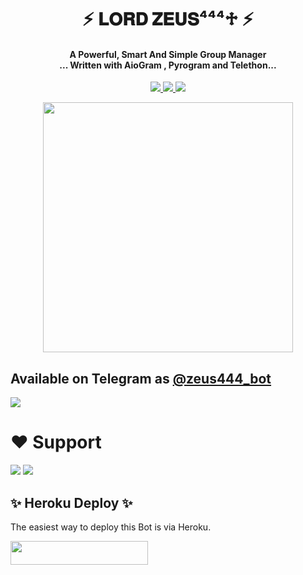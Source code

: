 <h1 align="center"><b> ⚡ 𝐋𝐎𝐑𝐃 𝐙𝐄𝐔𝐒⁴⁴⁴♱ ⚡ </b></h1>

<h4 align="center">A Powerful, Smart And Simple Group Manager <br> ... Written with AioGram , Pyrogram and Telethon...</h4>
<p align='center'>
  <a href="https://www.python.org/" alt="made-with-python"> <img src="https://img.shields.io/badge/Made%20with-Python-1f425f.svg?style=flat-square&logo=python&color=blue" /> </a>
  <a href="https://github.com/heyaaman/PhoenixCollosus/graphs/commit-activity" alt="Maintenance"> <img src="https://img.shields.io/badge/Maintained%3F-yes-green.svg?style=flat-square" /> </a>
  <a href="https://t.me/bitchlasagnya" alt="Owner"> <img src="https://img.shields.io/badge/Owner%20-red.svg?style=flat-square" /> </a>
</p>

<p align="center"><a href="https://zeus444_bot"><img src="(https://telegra.ph/file/170c731bd4b32eb136003.jpg)" width="400"></a></p>

## Available on Telegram as [@zeus444_bot](https://t.me/zeus444_bot)

<img src="https://telegra.ph/file/170c731bd4b32eb136003.jpg">

# ❤️ Support
<a href="https://t.me/thezeusSupport"><img src="https://img.shields.io/badge/Join-%20Support Chat-red.svg?logo=Telegram"></a>
<a href="https://t.me/thezeusSupport"><img src="https://img.shields.io/badge/Join-%20Channel-Black.svg?logo=Telegram"></a>


## ✨ Heroku Deploy ✨
The easiest way to deploy this Bot is via Heroku.

<p align="left"><a href="https://heroku.com/deploy?template=https://github.com/aldrinsai6/Zeus_bot"> <img src="https://img.shields.io/badge/Deploy%20To%20Heroku-black?style=for-the-badge&logo=heroku" width="220" height="38.45"/></a></p>
